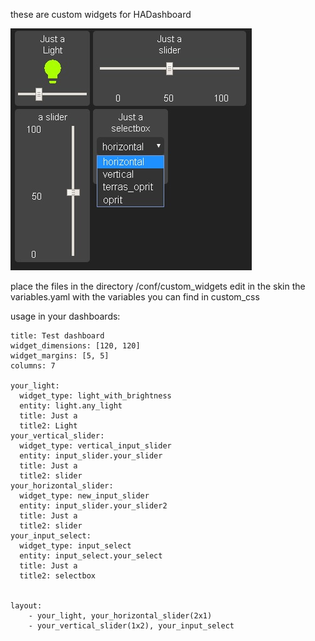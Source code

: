 these are custom widgets for HADashboard

![Alt text](custom_widgets.jpg)

place the files in the directory /conf/custom_widgets
edit in the skin the variables.yaml with the variables you can find in custom_css

usage in your dashboards:

```
title: Test dashboard
widget_dimensions: [120, 120]
widget_margins: [5, 5]
columns: 7

your_light:
  widget_type: light_with_brightness
  entity: light.any_light
  title: Just a
  title2: Light
your_vertical_slider:
  widget_type: vertical_input_slider
  entity: input_slider.your_slider
  title: Just a
  title2: slider
your_horizontal_slider:
  widget_type: new_input_slider
  entity: input_slider.your_slider2
  title: Just a
  title2: slider
your_input_select:
  widget_type: input_select
  entity: input_select.your_select
  title: Just a
  title2: selectbox


layout:
    - your_light, your_horizontal_slider(2x1)
    - your_vertical_slider(1x2), your_input_select
    
```

